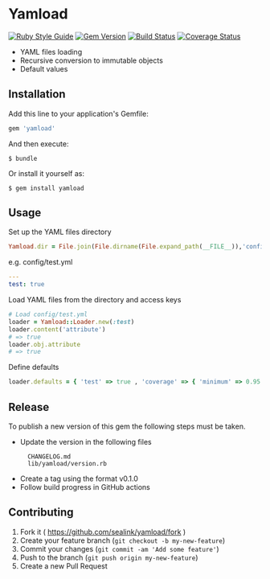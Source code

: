 # Yamload

[![Ruby Style Guide](https://img.shields.io/badge/code_style-standard-brightgreen.svg)](https://github.com/testdouble/standard)
[![Gem Version](https://badge.fury.io/rb/yamload.svg)](http://badge.fury.io/rb/yamload)
[![Build Status](https://github.com/sealink/yamload/workflows/Build%20and%20Test/badge.svg?branch=master)](https://github.com/sealink/yamload/actions)
[![Coverage Status](https://coveralls.io/repos/sealink/yamload/badge.svg)](https://coveralls.io/r/sealink/yamload)

- YAML files loading
- Recursive conversion to immutable objects
- Default values

## Installation

Add this line to your application's Gemfile:

```ruby
gem 'yamload'
```

And then execute:

    $ bundle

Or install it yourself as:

    $ gem install yamload

## Usage

Set up the YAML files directory

```ruby
Yamload.dir = File.join(File.dirname(File.expand_path(__FILE__)),'config')
```

e.g. config/test.yml

```yaml
---
test: true
```

Load YAML files from the directory and access keys

```ruby
# Load config/test.yml
loader = Yamload::Loader.new(:test)
loader.content('attribute')
# => true
loader.obj.attribute
# => true
```

Define defaults

```ruby
loader.defaults = { 'test' => true , 'coverage' => { 'minimum' => 0.95 } }
```

## Release

To publish a new version of this gem the following steps must be taken.

* Update the version in the following files
  ```
    CHANGELOG.md
    lib/yamload/version.rb
  ````
* Create a tag using the format v0.1.0
* Follow build progress in GitHub actions


## Contributing

1. Fork it ( https://github.com/sealink/yamload/fork )
2. Create your feature branch (`git checkout -b my-new-feature`)
3. Commit your changes (`git commit -am 'Add some feature'`)
4. Push to the branch (`git push origin my-new-feature`)
5. Create a new Pull Request
